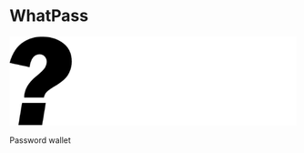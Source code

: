 # WhatPass
![AppScreen](https://github.com/Guzuu/WhatPass/blob/main/ChromeExtension/WhatPass.png?raw=true)

Password wallet
